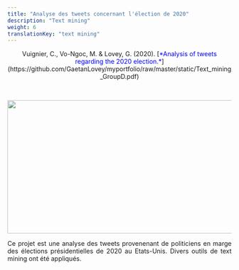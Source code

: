 ```yaml
---
title: "Analyse des tweets concernant l'élection de 2020"
description: "Text mining"
weight: 6
translationKey: "text mining"
---
```



<center> Vuignier, C., Vo-Ngoc, M. & Lovey, G. (2020). [<span style="color:blue">*Analysis of tweets regarding the 2020 election.*</span>](https://github.com/GaetanLovey/myportfolio/raw/master/static/Text_mining_GroupD.pdf)</p></center> 
<p>&nbsp; </p>

<p align="center">
  <img src="/tweets.png" width="700" height="300"/>
</p>


<p style="text-align:justify;">Ce projet est une analyse des tweets provenenant de politiciens en marge des élections présidentielles de 2020 au Etats-Unis. Divers outils de text mining ont été appliqués.  </p>  
